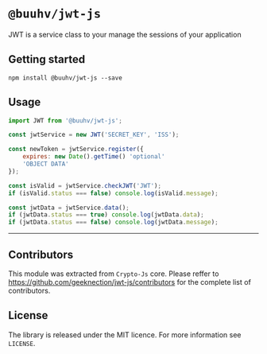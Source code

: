 # `@buuhv/jwt-js`

JWT is a service class to your manage the sessions of your application


## Getting started

`npm install @buuhv/jwt-js --save`

## Usage

```javascript
import JWT from '@buuhv/jwt-js';

const jwtService = new JWT('SECRET_KEY', 'ISS');

const newToken = jwtService.register({
    expires: new Date().getTime() 'optional'
    'OBJECT DATA'
});

const isValid = jwtService.checkJWT('JWT');
if (isValid.status === false) console.log(isValid.message);

const jwtData = jwtService.data();
if (jwtData.status === true) console.log(jwtData.data);
if (jwtData.status === false) console.log(jwtData.message);

```

---

## Contributors

This module was extracted from `Crypto-Js` core. Please reffer to https://github.com/geeknection/jwt-js/contributors for the complete list of contributors.

## License
The library is released under the MIT licence. For more information see `LICENSE`.